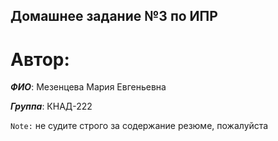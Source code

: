 ## Домашнее задание №3 по ИПР

# Автор:

__*ФИО*__: Мезенцева Мария Евгеньевна

__*Группа*__: КНАД-222


`Note:` не судите строго за содержание резюме, пожалуйста
